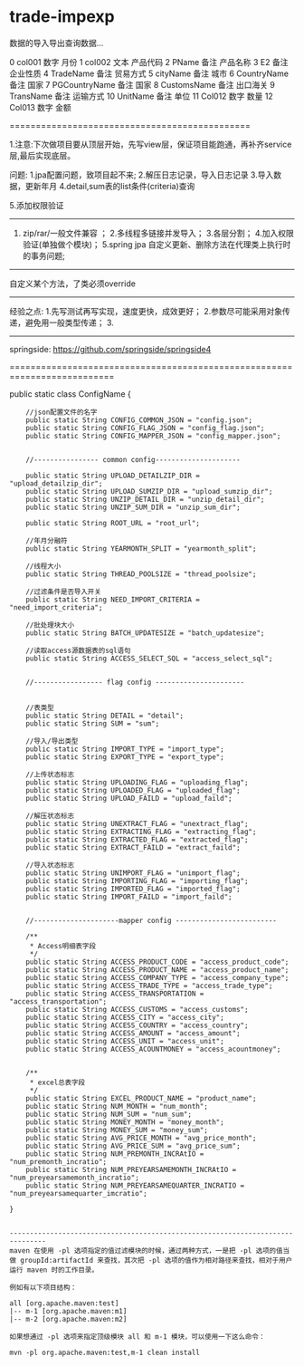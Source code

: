 ﻿trade-impexp
=============================================

数据的导入导出查询数据...


0	col001  	数字	月份
1	col002		文本	产品代码
2	PName		备注	产品名称
3	E2		备注	企业性质
4	TradeName	备注	贸易方式
5	cityName	备注	城市
6	CountryName	备注	国家
7	PGCountryName	备注	国家
8	CustomsName	备注	出口海关
9	TransName	备注	运输方式
10	UnitName	备注	单位
11	Col012		数字	数量
12	Col013		数字	金额

==============================================

1.注意:下次做项目要从顶层开始，先写view层，保证项目能跑通，再补齐service层,最后实现底层。

问题:
1.jpa配置问题，致项目起不来;
2.解压日志记录，导入日志记录
3.导入数据，更新年月
4.detail,sum表的list条件(criteria)查询

5.添加权限验证

--------------------------------------------------
1. zip/rar/一般文件兼容 ；
2.多线程多链接并发导入；
3.各层分割；
4.加入权限验证(单独做个模块)；
5.spring jpa 自定义更新、删除方法在代理类上执行时的事务问题;


----------------------------------------------------
自定义某个方法，了类必须override

---------------------------------------------------
经验之点:
1.先写测试再写实现，速度更快，成效更好；
2.参数尽可能采用对象传递，避免用一般类型传递；
3.

---------------------------------
springside:
https://github.com/springside/springside4

==========================================================================

 public static class ConfigName {

        //json配置文件的名字
        public static String CONFIG_COMMON_JSON = "config.json";
        public static String CONFIG_FLAG_JSON = "config_flag.json";
        public static String CONFIG_MAPPER_JSON = "config_mapper.json";


        //---------------- common config---------------------

        public static String UPLOAD_DETAILZIP_DIR = "upload_detailzip_dir";
        public static String UPLOAD_SUMZIP_DIR = "upload_sumzip_dir";
        public static String UNZIP_DETAIL_DIR = "unzip_detail_dir";
        public static String UNZIP_SUM_DIR = "unzip_sum_dir";

        public static String ROOT_URL = "root_url";

        //年月分融符
        public static String YEARMONTH_SPLIT = "yearmonth_split";

        //线程大小
        public static String THREAD_POOLSIZE = "thread_poolsize";

        //过滤条件是否导入开关
        public static String NEED_IMPORT_CRITERIA = "need_import_criteria";

        //批处理块大小
        public static String BATCH_UPDATESIZE = "batch_updatesize";

        //读取access源数据表的sql语句
        public static String ACCESS_SELECT_SQL = "access_select_sql";


        //----------------- flag config ----------------------


        //表类型
        public static String DETAIL = "detail";
        public static String SUM = "sum";

        //导入/导出类型
        public static String IMPORT_TYPE = "import_type";
        public static String EXPORT_TYPE = "export_type";

        //上传状态标志
        public static String UPLOADING_FLAG = "uploading_flag";
        public static String UPLOADED_FLAG = "uploaded_flag";
        public static String UPLOAD_FAILD = "upload_faild";

        //解压状态标志
        public static String UNEXTRACT_FLAG = "unextract_flag";
        public static String EXTRACTING_FLAG = "extracting_flag";
        public static String EXTRACTED_FLAG = "extracted_flag";
        public static String EXTRACT_FAILD = "extract_faild";

        //导入状态标志
        public static String UNIMPORT_FLAG = "unimport_flag";
        public static String IMPORTING_FLAG = "importing_flag";
        public static String IMPORTED_FLAG = "imported_flag";
        public static String IMPORT_FAILD = "import_faild";


        //---------------------mapper config -------------------------

        /**
         * Access明细表字段
         */
        public static String ACCESS_PRODUCT_CODE = "access_product_code";
        public static String ACCESS_PRODUCT_NAME = "access_product_name";
        public static String ACCESS_COMPANY_TYPE = "access_company_type";
        public static String ACCESS_TRADE_TYPE = "access_trade_type";
        public static String ACCESS_TRANSPORTATION = "access_transportation";
        public static String ACCESS_CUSTOMS = "access_customs";
        public static String ACCESS_CITY = "access_city";
        public static String ACCESS_COUNTRY = "access_country";
        public static String ACCESS_AMOUNT = "access_amount";
        public static String ACCESS_UNIT = "access_unit";
        public static String ACCESS_ACOUNTMONEY = "access_acountmoney";


        /**
         * excel总表字段
         */
        public static String EXCEL_PRODUCT_NAME = "product_name";
        public static String NUM_MONTH = "num_month";
        public static String NUM_SUM = "num_sum";
        public static String MONEY_MONTH = "money_month";
        public static String MONEY_SUM = "money_sum";
        public static String AVG_PRICE_MONTH = "avg_price_month";
        public static String AVG_PRICE_SUM = "avg_price_sum";
        public static String NUM_PREMONTH_INCRAtIO = "num_premonth_incratio";
        public static String NUM_PREYEARSAMEMONTH_INCRAtIO = "num_preyearsamemonth_incratio";
        public static String NUM_PREYEARSAMEQUARTER_INCRATIO = "num_preyearsamequarter_imcratio";

    }


    -------------------------------------------------------------------------------
    maven 在使用 -pl 选项指定的值过滤模块的时候，通过两种方式，一是把 -pl 选项的值当做 groupId:artifactId 来查找，其次把 -pl 选项的值作为相对路径来查找，相对于用户运行 maven 时的工作目录。

    例如有以下项目结构：

    all [org.apache.maven:test]
    |-- m-1 [org.apache.maven:m1]
    |-- m-2 [org.apache.maven:m2]

    如果想通过 -pl 选项来指定顶级模块 all 和 m-1 模块，可以使用一下这么命令：

    mvn -pl org.apache.maven:test,m-1 clean install
